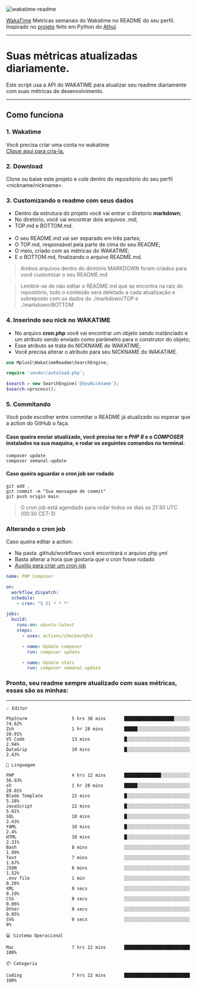 ![wakatime-readme](https://socialify.git.ci/bymatheus/wakatime-readme/image?description=1&descriptionEditable=M%C3%A9tricas%20semanais%20do%20Wakatime%20no%20seu%20README%20de%20perfil.&font=KoHo&forks=1&language=1&owner=1&pattern=Signal&stargazers=1&theme=Dark)

[WakaTime](https://wakatime.com) Metricas semanais do Wakatime no README do seu perfil. <br>
Inspirado no [projeto](https://github.com/athul/waka-readme) feito em Python do [Athul](https://github.com/athul).
___

# Suas métricas atualizadas diariamente.
Este script usa a API do WAKATIME para atualizar seu readme diariamente com suas métricas de desenvolvimento.

___

## Como funciona

### 1. Wakatime
Você precisa criar uma conta no wakatime <br>
[Clique aqui para cria-la.](https://wakatime.com) 

### 2. Download
Clone ou baixe este projeto e cole dentro do repositório do seu perfil <nickname/nickname>.

### 3. Customizando o readme com seus dados
- Dentro da estrutura do projeto você vai entrar o diretorio **markdown**;  
- No diretório, você vai encontrar dois arquivos *.md*;
- TOP.md e BOTTOM.md.
<br><br>
- O seu README.md vai ser separado em três partes; 
- O TOP.md, responsável pela parte de cima do seu README;
- O meio, criado com as métricas do WAKATIME;
- E o BOTTOM.md, finalizando o arquivo README.md.<br>

> Ambos arquivos dentro do diretório MARKDOWN foram criados para você customizar o seu README.md

> Lembre-se de não editar o README.md que se encontra na raiz do repositório, todo o conteúdo será deletado a cada atualização e sobreposto com os dados do ./markdown/TOP e ./markdown/BOTTOM

### 4. Inserindo seu nick no WAKATIME
- No arquivo **cron.php** você vai encontrar um objeto sendo instânciado e um atributo sendo enviado como parâmetro para o construtor do objeto;
- Esse atributo se trata do NICKNAME do WAKATIME;
- Você precisa alterar o atributo para seu NICKNAME do WAKATIME.

```php
use MplusC\WakatimeReadme\SearchEngine;

require 'vendor/autoload.php';

$search = new SearchEngine('@SeuNickname');
$search->process();
```

### 5. Commitando
Você pode escolher entre commitar o README já atualizado ou esperar que a action do GitHub o faça. <br>

#### Caso queira enviar atualizado, você precisa ter o *PHP 8* e o *COMPOSER* instalados na sua maquina, e rodar os seguintes comandos no terminal.
```composer
composer update
composer semanal-update 
```

#### Caso queira aguardar o cron job ser rodado 
```git 
git add .
git commit -m "Sua mensagem de commit"
git push origin main
```

>O cron job está agendado para rodar todos os dias as 21:30 UTC (00:30 CET-3) 

### Alterando o cron job
Caso queira editar a action:

- Na pasta .github/workflows você encontrará o arquivo php.yml
- Basta alterar a hora que gostaria que o cron fosse rodado
- [Auxilio para criar um cron job](https://crontab.guru)

```yml
name: PHP Composer

on:
  workflow_dispatch:
  schedule:
    - cron: "5 21 * * *"

jobs:
  build:
    runs-on: ubuntu-latest
    steps:
      - uses: actions/checkout@v2

      - name: Update composer
        run: composer update

      - name: Update stats
        run: composer semanal-update
```

### Pronto, seu readme sempre atualizado com suas métricas, essas são as minhas:

___
```text
💡 Editor

PhpStorm                 5 hrs 30 mins       ███████████████████░░░░░░     74.62%
Zsh                      1 hr 28 mins        █████░░░░░░░░░░░░░░░░░░░░     20.01%
VS Code                  13 mins             █░░░░░░░░░░░░░░░░░░░░░░░░      2.94%
DataGrip                 10 mins             █░░░░░░░░░░░░░░░░░░░░░░░░      2.43%
```
```text
💬 Linguagem

PHP                      4 hrs 12 mins       ██████████████░░░░░░░░░░░     56.93%
sh                       1 hr 28 mins        █████░░░░░░░░░░░░░░░░░░░░     20.01%
Blade Template           22 mins             █░░░░░░░░░░░░░░░░░░░░░░░░      5.18%
JavaScript               22 mins             █░░░░░░░░░░░░░░░░░░░░░░░░      5.01%
SQL                      10 mins             █░░░░░░░░░░░░░░░░░░░░░░░░      2.43%
YAML                     10 mins             █░░░░░░░░░░░░░░░░░░░░░░░░       2.4%
HTML                     10 mins             █░░░░░░░░░░░░░░░░░░░░░░░░      2.31%
Bash                     8 mins              ░░░░░░░░░░░░░░░░░░░░░░░░░      1.99%
Text                     7 mins              ░░░░░░░░░░░░░░░░░░░░░░░░░      1.67%
JSON                     6 mins              ░░░░░░░░░░░░░░░░░░░░░░░░░      1.52%
.env file                1 min               ░░░░░░░░░░░░░░░░░░░░░░░░░      0.26%
XML                      0 secs              ░░░░░░░░░░░░░░░░░░░░░░░░░      0.19%
CSS                      0 secs              ░░░░░░░░░░░░░░░░░░░░░░░░░      0.06%
Other                    0 secs              ░░░░░░░░░░░░░░░░░░░░░░░░░      0.05%
SVG                      0 secs              ░░░░░░░░░░░░░░░░░░░░░░░░░         0%
```
```text
💻 Sistema Operacional

Mac                      7 hrs 22 mins       █████████████████████████       100%
```
```text
📦 Categoria

Coding                   7 hrs 22 mins       █████████████████████████       100%
```
